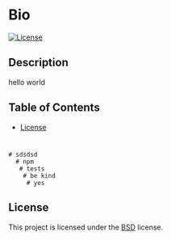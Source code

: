 # Bio

[![License](https://img.shields.io/badge/License-BSD_3--Clause-blue.svg)](https://opensource.org/licenses/BSD-3-Clause)

## Description

hello world

## Table of Contents

- [License](#license)

#

    # sdsdsd
      # npm
       # tests
        # be kind
         # yes

## License

This project is licensed under the [BSD](./LICENSE) license.
